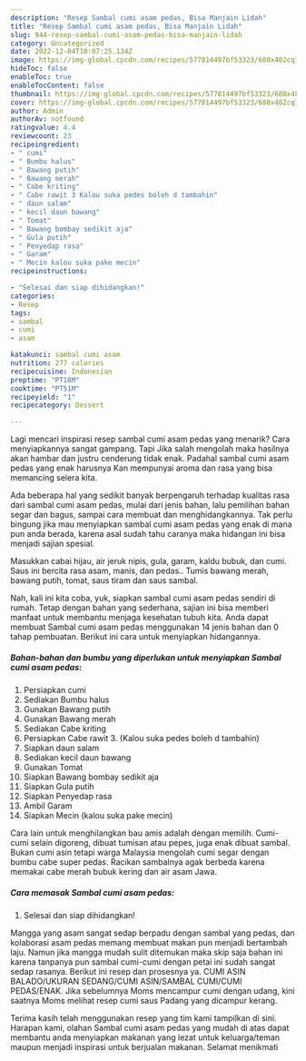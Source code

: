 ```yaml
---
description: "Resep Sambal cumi asam pedas, Bisa Manjain Lidah"
title: "Resep Sambal cumi asam pedas, Bisa Manjain Lidah"
slug: 944-resep-sambal-cumi-asam-pedas-bisa-manjain-lidah
category: Uncategorized
date: 2022-12-04T10:07:25.134Z
image: https://img-global.cpcdn.com/recipes/577814497bf53323/680x482cq70/sambal-cumi-asam-pedas-foto-resep-utama.jpg
hideToc: false
enableToc: true
enableTocContent: false
thumbnail: https://img-global.cpcdn.com/recipes/577814497bf53323/680x482cq70/sambal-cumi-asam-pedas-foto-resep-utama.jpg
cover: https://img-global.cpcdn.com/recipes/577814497bf53323/680x482cq70/sambal-cumi-asam-pedas-foto-resep-utama.jpg
author: Admin
authorAv: notfound
ratingvalue: 4.4
reviewcount: 23
recipeingredient:
- " cumi"
- " Bumbu halus"
- " Bawang putih"
- " Bawang merah"
- " Cabe kriting"
- " Cabe rawit 3 Kalou suka pedes boleh d tambahin"
- " daun salam"
- " kecil daun bawang"
- " Tomat"
- " Bawang bombay sedikit aja"
- " Gula putih"
- " Penyedap rasa"
- " Garam"
- " Mecin kalou suka pake mecin"
recipeinstructions:

- "Selesai dan siap dihidangkan!"
categories:
- Resep
tags:
- sambal
- cumi
- asam

katakunci: sambal cumi asam 
nutrition: 277 calories
recipecuisine: Indonesian
preptime: "PT18M"
cooktime: "PT51M"
recipeyield: "1"
recipecategory: Dessert

---
```



Lagi mencari inspirasi resep sambal cumi asam pedas yang menarik? Cara menyiapkannya sangat gampang. Tapi Jika salah mengolah maka hasilnya akan hambar dan justru cenderung tidak enak. Padahal sambal cumi asam pedas yang enak harusnya Kan mempunyai aroma dan rasa yang bisa memancing selera kita.


Ada beberapa hal yang sedikit banyak berpengaruh terhadap kualitas rasa dari sambal cumi asam pedas, mulai dari jenis bahan, lalu pemilihan bahan segar dan bagus, sampai cara membuat dan menghidangkannya. Tak perlu bingung jika mau menyiapkan sambal cumi asam pedas yang enak di mana pun anda berada, karena asal sudah tahu caranya maka hidangan ini bisa menjadi sajian spesial.

Masukkan cabai hijau, air jeruk nipis, gula, garam, kaldu bubuk, dan cumi. Saus ini bercita rasa asam, manis, dan pedas.. Tumis bawang merah, bawang putih, tomat, saus tiram dan saus sambal.


Nah, kali ini kita coba, yuk, siapkan sambal cumi asam pedas sendiri di rumah. Tetap dengan bahan yang sederhana, sajian ini bisa memberi manfaat untuk membantu menjaga kesehatan tubuh kita. Anda dapat membuat Sambal cumi asam pedas menggunakan 14 jenis bahan dan 0 tahap pembuatan. Berikut ini cara untuk menyiapkan hidangannya.

<!--inarticleads1-->

##### Bahan-bahan dan bumbu yang diperlukan untuk menyiapkan Sambal cumi asam pedas:

1. Persiapkan  cumi
1. Sediakan  Bumbu halus
1. Gunakan  Bawang putih
1. Gunakan  Bawang merah
1. Sediakan  Cabe kriting
1. Persiapkan  Cabe rawit 3. (Kalou suka pedes boleh d tambahin)
1. Siapkan  daun salam
1. Sediakan  kecil daun bawang
1. Gunakan  Tomat
1. Siapkan  Bawang bombay sedikit aja
1. Siapkan  Gula putih
1. Siapkan  Penyedap rasa
1. Ambil  Garam
1. Siapkan  Mecin (kalou suka pake mecin)


Cara lain untuk menghilangkan bau amis adalah dengan memilih. Cumi-cumi selain digoreng, dibuat tumisan atau pepes, juga enak dibuat sambal. Bukan cumi asin tetapi warga Malaysia mengolah cumi segar dengan bumbu cabe super pedas. Racikan sambalnya agak berbeda karena memakai cabe merah bubuk kering dan air asam Jawa. 

<!--inarticleads2-->

##### Cara memasak Sambal cumi asam pedas:


1. Selesai dan siap dihidangkan!

Mangga yang asam sangat sedap berpadu dengan sambal yang pedas, dan kolaborasi asam pedas memang membuat makan pun menjadi bertambah laju. Namun jika mangga mudah sulit ditemukan maka skip saja bahan ini karena tanpanya pun sambal cumi-cumi dengan petai ini sudah sangat sedap rasanya. Berikut ini resep dan prosesnya ya. CUMI ASIN BALADO/UKURAN SEDANG/CUMI ASIN/SAMBAL CUMI/CUMI PEDAS/ENAK. Jika sebelumnya Moms mencampur cumi dengan udang, kini saatnya Moms melihat resep cumi saus Padang yang dicampur kerang. 

Terima kasih telah menggunakan resep yang tim kami tampilkan di sini. Harapan kami, olahan Sambal cumi asam pedas yang mudah di atas dapat membantu anda menyiapkan makanan yang lezat untuk keluarga/teman maupun menjadi inspirasi untuk berjualan makanan. Selamat menikmati
